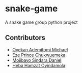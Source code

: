 # snake-game
A snake game group python project

## Contributors

* [Oyekan Ademitomi Michael](https://github.com/Atomix494)
* [Eze Prince Chukwuemeka](https://github.com/Prince24000)
* [Mojibayo Sindara Daniel](https://github.com/dutchwebd129) 
* [Heba Hamzat Oyindamola](https://github.com/Hebatullahi)

